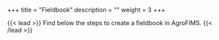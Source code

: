 +++
title = "Fieldbook"
description = ""
weight = 3
+++

{{< lead >}}
Find below the steps to create a fieldbook in AgroFIMS.
{{< /lead >}}
